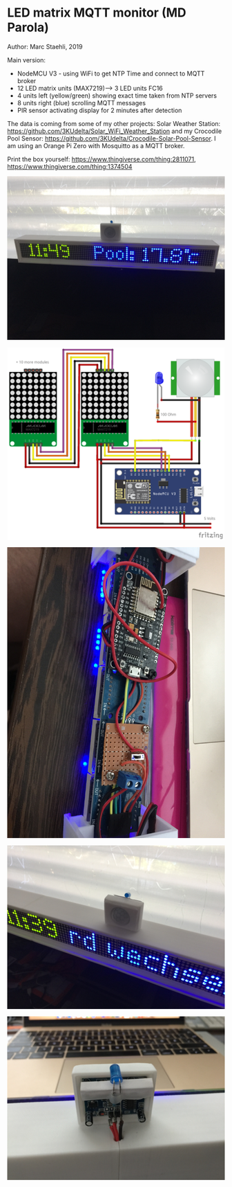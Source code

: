 # LED matrix MQTT monitor (MD Parola)
Author: Marc Staehli, 2019

Main version:
- NodeMCU V3 - using WiFi to get NTP Time and connect to MQTT broker
- 12 LED matrix units (MAX7219)--> 3 LED units FC16
- 4 units left (yellow/green) showing exact time taken from NTP servers
- 8 units right (blue) scrolling MQTT messages
- PIR sensor activating display for 2 minutes after detection

The data is coming from some of my other projects: Solar Weather Station: https://github.com/3KUdelta/Solar_WiFi_Weather_Station and my Crocodile Pool Sensor: https://github.com/3KUdelta/Crocodile-Solar-Pool-Sensor. I am using an Orange Pi Zero with Mosquitto as a MQTT broker.

Print the box yourself: https://www.thingiverse.com/thing:2811071, https://www.thingiverse.com/thing:1374504

[![LED matrix MQTT monitor](https://github.com/3KUdelta/MDparola_MQTT_monitor/blob/master/pictures/IMG_3180.JPG)](https://github.com/3KUdelta/MDparola_MQTT_monitor)

[![LED matrix MQTT monitor](https://github.com/3KUdelta/MDparola_MQTT_monitor/blob/master/pictures/LED_parola_MQTT_monitor.png)](https://github.com/3KUdelta/MDparola_MQTT_monitor)

[![LED matrix MQTT monitor](https://github.com/3KUdelta/MDparola_MQTT_monitor/blob/master/pictures/IMG_3172.JPG)](https://github.com/3KUdelta/MDparola_MQTT_monitor)

[![LED matrix MQTT monitor](https://github.com/3KUdelta/MDparola_MQTT_monitor/blob/master/pictures/IMG_3176.JPG)](https://github.com/3KUdelta/MDparola_MQTT_monitor)

[![LED matrix MQTT monitor](https://github.com/3KUdelta/MDparola_MQTT_monitor/blob/master/pictures/IMG_3177.JPG)](https://github.com/3KUdelta/MDparola_MQTT_monitor)
